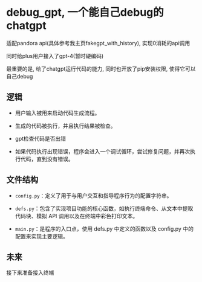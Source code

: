 # debug_gpt, 一个能自己debug的chatgpt

适配pandora api(具体参考我主页fakegpt_with_history), 实现0消耗的api调用

同时给plus用户接入了gpt-4(暂时硬编码)

最重要的是, 给了chatgpt运行代码的能力, 同时也开放了pip安装权限, 使得它可以自己debug

## 逻辑

- 用户输入被用来启动代码生成流程。

- 生成的代码被执行，并且执行结果被检查。

- gpt检查代码是否出错

- 如果代码执行出现错误，程序会进入一个调试循环，尝试修复问题，并再次执行代码，直到没有错误。

## 文件结构

-  `config.py`：定义了用于与用户交互和指导程序行为的配置字符串。

-  `defs.py`：包含了实现项目功能的核心函数，如执行终端命令、从文本中提取代码块、模拟 API 调用以及在终端中彩色打印文本。

-  `main.py`：是程序的入口点，使用 defs.py 中定义的函数以及 config.py 中的配置来实现主要逻辑。

## 未来

接下来准备接入终端